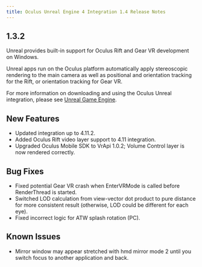 ```yaml
---
title: Oculus Unreal Engine 4 Integration 1.4 Release Notes
---
```




## 1.3.2

Unreal provides built-in support for Oculus Rift and Gear VR development on Windows.

Unreal apps run on the Oculus platform automatically apply stereoscopic rendering to the main camera as well as positional and orientation tracking for the Rift, or orientation tracking for Gear VR.

For more information on downloading and using the Oculus Unreal integration, please see [Unreal Game Engine](/documentation/unreal/latest/concepts/unreal-engine/).

## New Features

* Updated integration up to 4.11.2.
* Added Oculus Rift video layer support to 4.11 integration.
* Upgraded Oculus Mobile SDK to VrApi 1.0.2; Volume Control layer is now rendered correctly.


## Bug Fixes

* Fixed potential Gear VR crash when EnterVRMode is called before RenderThread is started.
* Switched LOD calculation from view-vector dot product to pure distance for more consistent result (otherwise, LOD could be different for each eye).
* Fixed incorrect logic for ATW splash rotation (PC).


## Known Issues

* Mirror window may appear stretched with hmd mirror mode 2 until you switch focus to another application and back.

